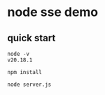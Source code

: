 # node sse demo

## quick start

```
node -v
v20.18.1
```

```
npm install
```

```
node server.js
```
